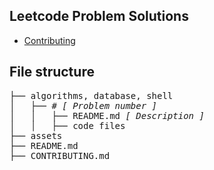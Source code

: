 ## Leetcode Problem Solutions

- [Contributing](./CONTRIBUTING.md)


## File structure

<pre>
├── algorithms, database, shell
│   ├── # <i>[ Problem number ]</i>
│   │   ├── README.md <i>[ Description ]</i>
│   │   ├── code files
├── assets
├── README.md
├── CONTRIBUTING.md
</pre>

